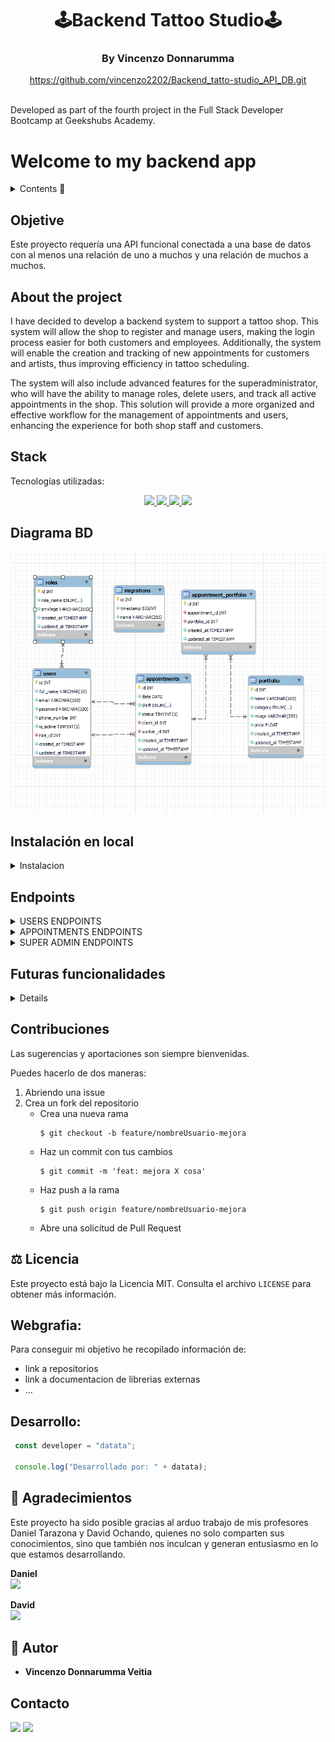 <h1 align="center"> 🕹️Backend Tattoo Studio🕹️</h1>
<h3 align="center"> By Vincenzo Donnarumma</h3>

<p align="center"><a href="https://vincenzo2202.github.io/MasterMind-GH-project2/">https://github.com/vincenzo2202/Backend_tatto-studio_API_DB.git</a></p>

<br>
Developed as part of the fourth project in the Full Stack Developer Bootcamp at Geekshubs Academy.

# Welcome to my backend app

<details>
  <summary>Contents 📝</summary>
<ol>
  <li><a href="#objetive">Objective</a></li>
  <li><a href="#about-the-project">About the Project</a></li>
  <li><a href="#deploy-🚀">Deploy</a></li>
  <li><a href="#stack">Stack</a></li>
  <li><a href="#diagrama-bd">Database Diagram</a></li>
  <li><a href="#instalación-en-local">Local Installation</a></li>
  <li><a href="#endpoints">Endpoints</a></li>
  <li><a href="#futuras-funcionalidades">Future Functionalities</a></li>
  <li><a href="#contribuciones">Contributions</a></li>
  <li><a href="#licencia">License</a></li>
  <li><a href="#webgrafia">References</a></li>
  <li><a href="#desarrollo">Development</a></li>
  <li><a href="#agradecimientos">Acknowledgments</a></li>
  <li><a href="#contacto">Contact</a></li>
</ol>

</details>

## Objetive
Este proyecto requería una API funcional conectada a una base de datos con al menos una relación de uno a muchos y una relación de muchos a muchos.

## About the project
I have decided to develop a backend system to support a tattoo shop. This system will allow the shop to register and manage users, making the login process easier for both customers and employees. Additionally, the system will enable the creation and tracking of new appointments for customers and artists, thus improving efficiency in tattoo scheduling.

The system will also include advanced features for the superadministrator, who will have the ability to manage roles, delete users, and track all active appointments in the shop. This solution will provide a more organized and effective workflow for the management of appointments and users, enhancing the experience for both shop staff and customers.  

## Stack
Tecnologías utilizadas:
<div align="center">
<a href="https://www.mongodb.com/">
    <img src= "https://img.shields.io/badge/MongoDB-%234ea94b.svg?style=for-the-badge&logo=mongodb&logoColor=white"/>
</a>
<a href="https://www.expressjs.com/">
    <img src= "https://img.shields.io/badge/express.js-%23404d59.svg?style=for-the-badge&logo=express&logoColor=%2361DAFB"/>
</a>
<a href="https://nodejs.org/es/">
    <img src= "https://img.shields.io/badge/node.js-026E00?style=for-the-badge&logo=node.js&logoColor=white"/>
</a>
<a href="https://developer.mozilla.org/es/docs/Web/JavaScript">
    <img src= "https://img.shields.io/badge/javascipt-EFD81D?style=for-the-badge&logo=javascript&logoColor=black"/>
</a>
 </div>

## Diagrama BD
!['imagen-db'](./assets/db_diagram.png)

## Instalación en local

<details>
<summary>Instalacion</summary>

1. Clonar el repositorio.

2. Instalamos las que vamos a utilizar en el proyecto. 

    - ` $ npm install ` 
    
    o en su defecto se ejecuta la instalación con todas las dependencias:

    - ` $ npm i express typescript nodemon ts-node @types/express @types/node mysql2 reflect-metadata typeorm bcrypt @types/bcrypt jsonwebtoken @types/jsonwebtoken dotenv` 


2. Conectamos nuestro repositorio con la base de datos creando el archivo .env y colocando las credenciales correspondientes a la DB

``` js
        // DB Credentials
        PORT =   
        DB_HOST= 
        DB_USERNAME= ""
        DB_PASSWORD= ""
        DB_NAME=""
        DB_PORT=   
        //  JWT Secret  
        JWT_SECRET= ""

```  
4.  Ejecutamos las migraciones 

     - `$ npx typeorm-ts-node-commonjs migration:run -d ./src/db.ts`

5. $ Ejecutamos los seeders 

6. ``` $ npm run dev ``` 
7. ...
</details>

## Endpoints
<details>
<summary>USERS ENDPOINTS</summary>

- USERS
    - REGISTER

            POST http://localhost:4000/user/register
        body:
        ``` js
            {
                "user": "NewUser",
                "email": "NewUser@NewUser.com",
                "password": "princes1234@"
            }
        ```

    - LOGIN

            POST http://localhost:4000/user/login
        body:
        ``` js
            {
                "email": "NewUser@NewUser.com",
                "password": "princes1234@" 
            }
        ```

    - PROFILE

            GET http://localhost:4000/user/profile

        - Auth: ` Introduce el token para acceder al perfil`

    - UPDATE

            PUT http://localhost:4000/user/update
        body:
        ``` js
            {
                "full_name": "NewUserNew  ", 
                "password": "NewPrinces1234@",
                "phone_number": 55555559
            }
        ```
        - Auth: ` Introduce el token para actualizar`

    - GET ALL WORKER

            GET http://localhost:4000/user/AllWorkers?skip=5&page=1
        
        - Auth: ` Introduce el token para obtener la lista de trabajadores`

</details>
<details>
<summary>APPOINTMENTS ENDPOINTS</summary>

- APPOINTMENTS
    - CREATE

            POST http://localhost:4000/appointment/createAppointment
        body:
        ``` js
            {
                "date": "2023-12-10",
                "shift": "afternoon",
                "email": "worker3@mail.com", 
                "name": "dragon"
            }
        ```
        - Auth: `Introduce el token para crear la cita`

    - UPDATE

            PUT http://localhost:4000/appointment/updateAppointment
        body:
        ``` js
            {
               "id": 60,
                "date": "2024-11-05",
                "shift": "morning",
                "email":"worker1@mail.com",
                "name":"tattoo2"
            }
        ```
         - Auth: `Introduce el token para actualizar la cita`

    - DELETE

            DELETE http://localhost:4000/appointment/deleteAppointment
        body:
        ``` js
            {
               "id": 60 
            }
        ```
         - Auth: `Introduce el token para borrar la cita`

    - GET ALL APPOINTMENTS BY USER

            GET http://localhost:4000/appointment/getAllAppointment?skip=10&page=1
        
         - Auth: `Introduce el token para obtener la cita`

    - GET ALL APPOINTMENTS BY WORKER

            GET http://localhost:4000/appointment/getAllArtist?skip=5&page=1
        
         - Auth: `Introduce el token para obtener la cita`
    
    - APPOINTMENT DETAIL

            GET http://localhost:4000/appointment/appointmentDetail
        body:
        ``` js
            {
               "id": 60 
            }
        ```
         - Auth: `Introduce el token para obtener la cita detallada`

    - APPOINTMENT VALIDATION

            GET http://localhost:4000/appointment/validation
        body:
        ``` js
            {  
                "email":"worker1@mail.com",
                "shift":"morning",
                "date":"2023-12-05"
            }
        ```
         - Auth: `Introduce el token para validar la cita`

</details>

<details>
<summary>SUPER ADMIN ENDPOINTS</summary>

- SUPER ADMIN
    - GET ALL USERS

            GET http://localhost:4000/user/all?skip=5&page=1
        body:
        ``` js
            {
                "user": "NewUser",
                "email": "NewUser@NewUser.com",
                "password": "princes1234@"
            }
        ```
         - Auth: ` Introduce el token para obtener todos los usuarios`

    - CREATE WORKER

            POST http://localhost:4000/user/createWorker
        body:
        ``` js
            {
               "full_name": "worker4",
                "email": "worker4@gmail.com",
                "password": "Aa1234@",
                "phone_number": 24364066 
            }
        ```
         - Auth: `Introduce el token para crear el worker`

    - DELETE USERS BY SUPER ADMIN

            DELETE http://localhost:4000/user/createWorker
        body:
        ``` js
            {
               "id": 34
            }
        ```
         - Auth: `Introduce el token para borrar cualquier usuario`

    - GET ALL APPOINTMENT BY SUPER ADMIN

            GET http://localhost:4000/appointment/AllAppointmentsSuper?skip=5&page=1
         
        ```
         - Auth: `Introduce el token para borrar cualquier usuario`

    - CHANGE ROLE BY SUPER ADMIN

            PUT http://localhost:4000/user/assignRole
        body:
        ``` js
            {
             "id":45, 
             "role_id": 2 
            }
        ```
         - Auth: `Introduce el token para cambiar el role`

    

</details>

## Futuras funcionalidades

<details>
[ ] Añadir create book  
[ ] Añadir logs  con winston  
[ ] Validaciones de la solicitud con express-validator  
[ ] ...
</details>

## Contribuciones
Las sugerencias y aportaciones son siempre bienvenidas.  

Puedes hacerlo de dos maneras:

1. Abriendo una issue
2. Crea un fork del repositorio
    - Crea una nueva rama  
        ```
        $ git checkout -b feature/nombreUsuario-mejora
        ```
    - Haz un commit con tus cambios 
        ```
        $ git commit -m 'feat: mejora X cosa'
        ```
    - Haz push a la rama 
        ```
        $ git push origin feature/nombreUsuario-mejora
        ```
    - Abre una solicitud de Pull Request

## ⚖️ Licencia

Este proyecto está bajo la Licencia MIT. Consulta el archivo `LICENSE` para obtener más información.


## Webgrafia:
Para conseguir mi objetivo he recopilado información de:
- link a repositorios 
- link a documentacion de librerias externas
- ...

## Desarrollo:

``` js
 const developer = "datata";

 console.log("Desarrollado por: " + datata);
```  




## 👏 Agradecimientos

Este proyecto ha sido posible gracias al arduo trabajo de mis profesores Daniel Tarazona y David Ochando, quienes no solo comparten sus conocimientos, sino que también nos inculcan y generan entusiasmo en lo que estamos desarrollando.

      
<div>

 **Daniel**   
<a href="https://github.com/datata">
    <img src= "https://img.shields.io/badge/github-24292F?style=for-the-badge&logo=github&logoColor=red"/>
</a>

 **David**  
<a href="https://github.com/Dave86dev">
    <img src= "https://img.shields.io/badge/github-24292F?style=for-the-badge&logo=github&logoColor=white"/>
</a>
 </div>
 
## 📝 Autor

- **Vincenzo Donnarumma Veitia**

## Contacto

<a href = "mailto:vincenzodonnarumma22@gmail.com"><img src="https://img.shields.io/badge/Gmail-C6362C?style=for-the-badge&logo=gmail&logoColor=white" target="_blank"></a>
<a href="https://www.linkedin.com/in/vincenzo2202/" target="_blank"><img src="https://img.shields.io/badge/-LinkedIn-%230077B5?style=for-the-badge&logo=linkedin&logoColor=white" target="_blank"></a> 
 
